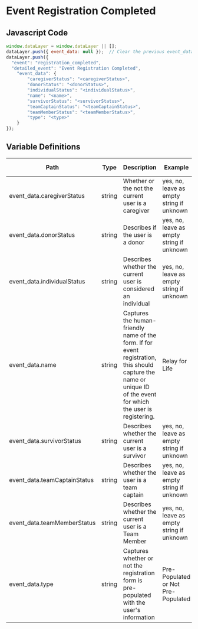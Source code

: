# Event Registration Completed

### 

## Javascript Code
```js
window.dataLayer = window.dataLayer || [];
dataLayer.push({ event_data: null });  // Clear the previous event_data object.
dataLayer.push({
  "event": "registration_completed",
  "detailed_event": "Event Registration Completed",
    "event_data": {
        "caregiverStatus": "<caregiverStatus>",
        "donorStatus": "<donorStatus>",
        "individualStatus": "<individualStatus>",
        "name": "<name>",
        "survivorStatus": "<survivorStatus>",
        "teamCaptainStatus": "<teamCaptainStatus>",
        "teamMemberStatus": "<teamMemberStatus>",
        "type": "<type>"
    }
});
```

## Variable Definitions

|Path|Type|Description|Example|Pattern|Min Length|Max Length|Minimum|Maximum|Multiple Of|
| --- | --- | --- | --- | --- | --- | --- | --- | --- | --- |
|event_data.caregiverStatus|string|Whether or the not the current user is a caregiver|yes, no, leave as empty string if unknown|||||||
|event_data.donorStatus|string|Describes if the user is a donor|yes, no, leave as empty string if unknown|||||||
|event_data.individualStatus|string|Describes whether the current user is considered an individual|yes, no, leave as empty string if unknown|||||||
|event_data.name|string|Captures the human-friendly name of the form. If for event registration, this should capture the name or unique ID of the event for which the user is registering.|Relay for Life|||||||
|event_data.survivorStatus|string|Describes whether the current user is a survivor|yes, no, leave as empty string if unknown|||||||
|event_data.teamCaptainStatus|string|Describes whether the user is a team captain|yes, no, leave as empty string if unknown|||||||
|event_data.teamMemberStatus|string|Describes whether the current user is a Team Member|yes, no, leave as empty string if unknown|||||||
|event_data.type|string|Captures whether or not the registration form is pre-populated with the user's information|Pre-Populated or Not Pre-Populated|||||||

